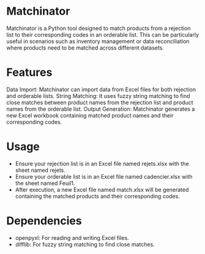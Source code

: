 # Matchinator

Matchinator is a Python tool designed to match products from a rejection list to their corresponding codes in an orderable list. This can be particularly useful in scenarios such as inventory management or data reconciliation where products need to be matched across different datasets.

# Features

Data Import: Matchinator can import data from Excel files for both rejection and orderable lists.
String Matching: It uses fuzzy string matching to find close matches between product names from the rejection list and product names from the orderable list.
Output Generation: Matchinator generates a new Excel workbook containing matched product names and their corresponding codes.

# Usage

- Ensure your rejection list is in an Excel file named rejets.xlsx with the sheet named rejets.
- Ensure your orderable list is in an Excel file named cadencier.xlsx with the sheet named Feuil1.
- After execution, a new Excel file named match.xlsx will be generated containing the matched products and their corresponding codes.

# Dependencies

- openpyxl: For reading and writing Excel files.
- difflib: For fuzzy string matching to find close matches.